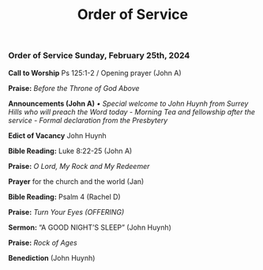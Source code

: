 ﻿---
layout: oos
title: Order of Service
---
### Order of Service Sunday, February 25th, 2024

**Call to Worship** Ps 125:1-2 / Opening prayer (John A)

**Praise:** *Before the Throne of God Above*

**Announcements (John A)** 
*• Special welcome to John Huynh from Surrey Hills who will preach the Word today*
*- Morning Tea and fellowship after the service*
*- Formal declaration from the Presbytery*

**Edict of Vacancy** John Huynh

**Bible Reading:** Luke 8:22-25 (John A)

**Praise:** *O Lord, My Rock and My Redeemer*

**Prayer** for the church and the world (Jan)

**Bible Reading:** Psalm 4 (Rachel D)

**Praise:** *Turn Your Eyes (OFFERING)*

**Sermon:** “A GOOD NIGHT’S SLEEP” (John Huynh)

**Praise:** *Rock of Ages*

**Benediction**  (John Huynh)

